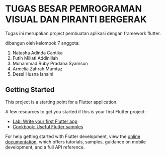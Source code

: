 # TUGAS BESAR PEMROGRAMAN VISUAL DAN PIRANTI BERGERAK
Tugas ini merupakan project pembuatan aplikasi dengan framework flutter.

dibangun oleh kelompok 7
anggota:
1. Natasha Adinda Cantika
2. Futih Millati Addinillah
3. Muhammad Ruby Pradana Syamsun
4. Armelia Zahrah Mumtaz
5. Dessi Husna Isnaini

## Getting Started

This project is a starting point for a Flutter application.

A few resources to get you started if this is your first Flutter project:

- [Lab: Write your first Flutter app](https://docs.flutter.dev/get-started/codelab)
- [Cookbook: Useful Flutter samples](https://docs.flutter.dev/cookbook)

For help getting started with Flutter development, view the
[online documentation](https://docs.flutter.dev/), which offers tutorials,
samples, guidance on mobile development, and a full API reference.
